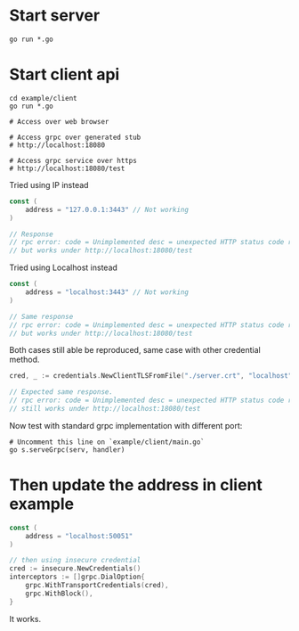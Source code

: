 # Start server

```shell
go run *.go
```

# Start client api

```shell
cd example/client
go run *.go

# Access over web browser

# Access grpc over generated stub
# http://localhost:18080

# Access grpc service over https
# http://localhost:18080/test
```

Tried using IP instead
```go
const (
	address = "127.0.0.1:3443" // Not working
)

// Response
// rpc error: code = Unimplemented desc = unexpected HTTP status code received from server: 404 (Not Found); transport: received unexpected content-type "text/plain; charset=utf-8"
// but works under http://localhost:18080/test
```
Tried using Localhost instead
```go
const (
	address = "localhost:3443" // Not working
)

// Same response
// rpc error: code = Unimplemented desc = unexpected HTTP status code received from server: 404 (Not Found); transport: received unexpected content-type "text/plain; charset=utf-8"
// but works under http://localhost:18080/test
```
Both cases still able be reproduced, same case with other credential method.
```go
cred, _ := credentials.NewClientTLSFromFile("./server.crt", "localhost")

// Expected same response.
// rpc error: code = Unimplemented desc = unexpected HTTP status code received from server: 404 (Not Found); transport: received unexpected content-type "text/plain; charset=utf-8"
// still works under http://localhost:18080/test
```

Now test with standard grpc implementation with different port:
```shell
# Uncomment this line on `example/client/main.go`
go s.serveGrpc(serv, handler)
```

# Then update the address in client example
```go
const (
	address = "localhost:50051"
)

// then using insecure credential
cred := insecure.NewCredentials()
interceptors := []grpc.DialOption{
    grpc.WithTransportCredentials(cred),
    grpc.WithBlock(),
}
```
It works.
